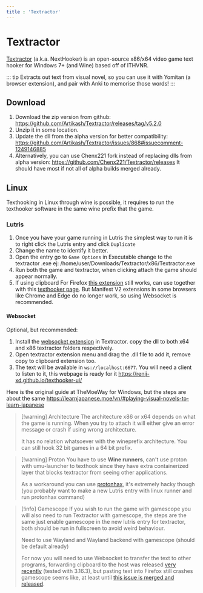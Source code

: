 ```yaml
---
title : 'Textractor'
---
```


# Textractor

[Textractor](https://github.com/Artikash/Textractor) (a.k.a. NextHooker) is an open-source x86/x64 video game text hooker for Windows 7+ (and Wine) based off of ITHVNR.

::: tip
Extracts out text from visual novel, so you can use it with Yomitan (a browser extension), and pair with Anki to memorise those words!
:::

## Download

1. Download the zip version from github: https://github.com/Artikash/Textractor/releases/tag/v5.2.0
2. Unzip it in some location.
3. Update the dll from the alpha version for better compatibility: https://github.com/Artikash/Textractor/issues/868#issuecomment-1249146885
4. Alternatively, you can use Chenx221 fork instead of replacing dlls from alpha version: https://github.com/Chenx221/Textractor/releases It should have most if not all of alpha builds merged already.

## Linux 

Texthooking in Linux through wine is possible, it requires to run the texthooker software in the same wine prefix that the game.

### Lutris

1. Once you have your game running in Lutris the simplest way to run it is to right click the Lutris entry and click `Duplicate`
2. Change the name to identify it better.
3. Open the entry go to `Game Options` in Executable change to the textractor .exe ej: /home/user/Downloads/Textractor/x86/Textractor.exe
4. Run both the game and textractor, when clicking attach the game should appear normally.
5. If using clipboard For Firefox [this extension](https://addons.mozilla.org/en-US/firefox/addon/lap-clipboard-inserter/) still works, can use together with this [texthooker page](https://anacreondjt.gitlab.io/docs/texthooker/). But Manifest V2 extensions in some browsers like Chrome and Edge do no longer work, so using Websocket is recommended.

#### Websocket
Optional, but recommended:
1. Install the [websocket extension](https://github.com/kuroahna/textractor_websocket/releases/tag/0.2.0) in Textractor. copy the dll to both x64 and x86 textractor folders respectively.
2. Open textractor extension menu and drag the .dll file to add it, remove copy to clipboard extension too.
3. The text will be available in `ws://localhost:6677`. You will need a client to listen to it, this webpage is ready for it https://renji-xd.github.io/texthooker-ui/

Here is the original guide at TheMoeWay for Windows, but the steps are about the same https://learnjapanese.moe/vn/#playing-visual-novels-to-learn-japanese

> [!warning] Architecture
> The architecture x86 or x64 depends on what the game is running. When you try to attach it will either give an error message or crash if using wrong architecture.  
>
> It has no relation whatsoever with the wineprefix architecture. You can still hook 32 bit games in a 64 bit prefix.

> [!warning] Proton
> You have to use **Wine runners**, can't use proton with umu-launcher to texthook since they have extra containerized layer that blocks textractor from seeing other applications.
>
> As a workaround you can use [protonhax](https://github.com/Will40/protonhax/), it's extremely hacky though (you probably want to make a new Lutris entry with linux runner and run protonhax command)

> [!info] Gamescope
> If you wish to run the game with gamescope you will also need to run Textractor with gamescope, the steps are the same just enable gamescope in the new lutris entry for textractor, both should be run in fullscreen to avoid weird behaviour.
>
> Need to use Wayland and Wayland backend with gamescope (should be default already)
>
> For now you will need to use Websocket to transfer the text to other programs, forwarding clipboard to the host was released [very recently](https://github.com/ValveSoftware/gamescope/pull/1685) (tested with 3.16.3), but pasting text into Firefox still crashes gamescope seems like, at least until [this issue is merged and released](https://github.com/ValveSoftware/gamescope/issues/1816).
